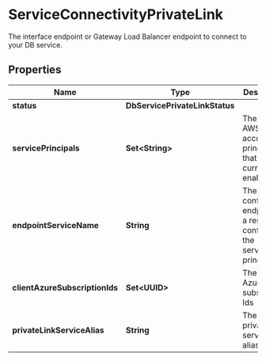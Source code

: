 

# ServiceConnectivityPrivateLink

The interface endpoint or Gateway Load Balancer endpoint to connect to your DB service.

## Properties

Name | Type | Description | Notes
------------ | ------------- | ------------- | -------------
**status** | **DbServicePrivateLinkStatus** |  |  [optional]
**servicePrincipals** | **Set&lt;String&gt;** | The list of AWS account principals that are currently enabled |  [optional]
**endpointServiceName** | **String** | The configured endpoint as a result of configuring the service-principals |  [optional]
**clientAzureSubscriptionIds** | **Set&lt;UUID&gt;** | The list of Azure subscription Ids |  [optional]
**privateLinkServiceAlias** | **String** | The Azure private link service alias |  [optional]



